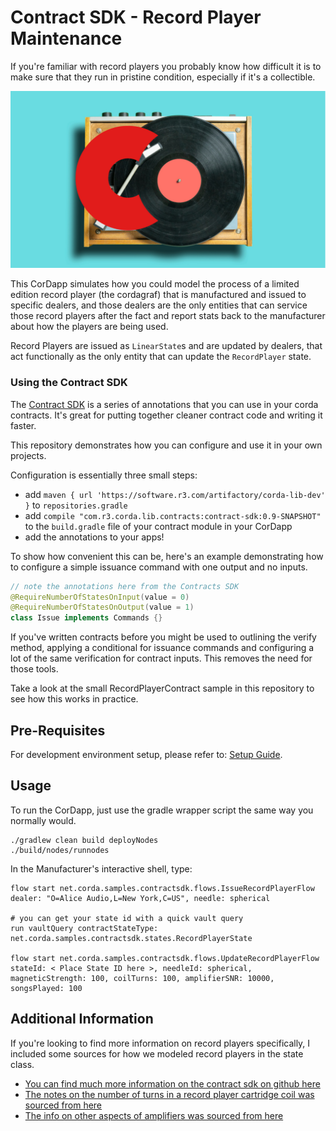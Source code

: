 # Contract SDK - Record Player Maintenance


If you're familiar with record players you probably know how difficult it is to make sure that they run in pristine condition, especially if it's a collectible.

![](./cordaphone.png)


This CorDapp simulates how you could model the process of a limited edition record player (the cordagraf) that is manufactured and issued to specific dealers, and those dealers are the only entities that can service those record players after the fact and report stats back to the manufacturer about how the players are being used.

Record Players are issued as `LinearState`s and are updated by dealers, that act functionally as the only entity that can update the `RecordPlayer` state.


### Using the Contract SDK

The [Contract SDK](https://github.com/corda/contract-sdk) is a series of annotations that you can use in your corda contracts. It's great for putting together cleaner contract code and writing it faster.

This repository demonstrates how you can configure and use it in your own projects.

Configuration is essentially three small steps:

- add `maven { url 'https://software.r3.com/artifactory/corda-lib-dev' }` to `repositories.gradle`
- add `compile "com.r3.corda.lib.contracts:contract-sdk:0.9-SNAPSHOT"` to the `build.gradle` file of your contract module in your CorDapp
- add  the annotations to your apps!


To show how convenient this can be, here's an example demonstrating how to configure a simple issuance command with one output and no inputs.

```java
// note the annotations here from the Contracts SDK
@RequireNumberOfStatesOnInput(value = 0)
@RequireNumberOfStatesOnOutput(value = 1)
class Issue implements Commands {}
```

If you've written contracts before you might be used to outlining the verify method, applying a conditional for issuance commands and configuring a lot of the same verification for contract inputs. This removes the need for those tools.

Take a look at the small RecordPlayerContract sample in this repository to see how this works in practice.

## Pre-Requisites
For development environment setup, please refer to: [Setup Guide](https://docs.r3.com/en/platform/corda/4.10/community/getting-set-up.html).


## Usage

To run the CorDapp, just use the gradle wrapper script the same way you normally would.


    ./gradlew clean build deployNodes
    ./build/nodes/runnodes

In the Manufacturer's interactive shell, type:

    flow start net.corda.samples.contractsdk.flows.IssueRecordPlayerFlow dealer: "O=Alice Audio,L=New York,C=US", needle: spherical

    # you can get your state id with a quick vault query
    run vaultQuery contractStateType: net.corda.samples.contractsdk.states.RecordPlayerState
    
    flow start net.corda.samples.contractsdk.flows.UpdateRecordPlayerFlow stateId: < Place State ID here >, needleId: spherical, magneticStrength: 100, coilTurns: 100, amplifierSNR: 10000, songsPlayed: 100

## Additional Information

If you're looking to find more information on record players specifically, I included some sources for how we modeled record players in the state class.

- [You can find much more information on the contract sdk on github here](https://github.com/corda/contract-sdk)
- [The notes on the number of turns in a record player cartridge coil was sourced from here](https://www.vinylengine.com/turntable_forum/viewtopic.php?t=35449)
- [The info on other aspects of amplifiers was sourced from here](https://www.cambridgeaudio.com/usa/en/blog/amplifier-specifications)


